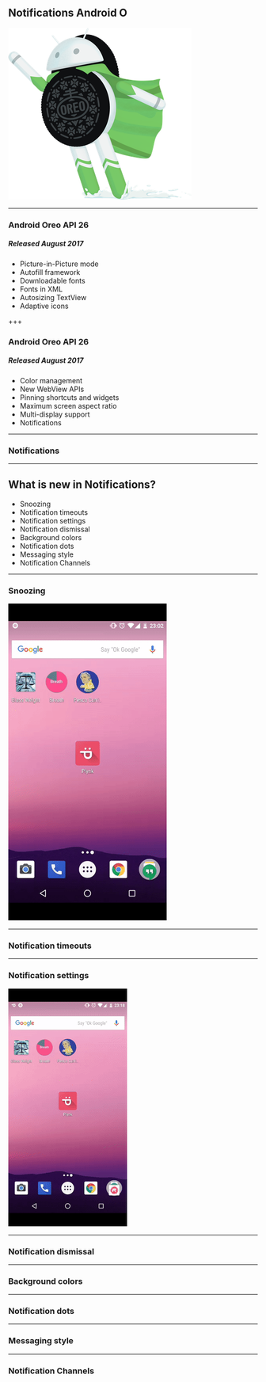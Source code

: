 ## Notifications Android O

![Image-Absolute](assets/android-oreo.png)

---
### Android Oreo API 26 
##### Released August 2017

- Picture-in-Picture mode 
- Autofill framework 
- Downloadable fonts 
- Fonts in XML 
- Autosizing TextView 
- Adaptive icons 

+++
### Android Oreo API 26
##### Released August 2017

- Color management 
- New WebView APIs 
- Pinning shortcuts and widgets 
- Maximum screen aspect ratio 
- Multi-display support 
- Notifications 

---
### Notifications

---
## What is new in Notifications? 
- Snoozing
- Notification timeouts
- Notification settings
- Notification dismissal
- Background colors
- Notification dots
- Messaging style
- Notification Channels

---
### Snoozing
![Image-Absolute](assets/snoozing.gif)

---
### Notification timeouts

---
### Notification settings
![Image-Absolute](assets/notification_categories.gif)

---
### Notification dismissal

---
### Background colors

---
### Notification dots

---
### Messaging style

---
### Notification Channels